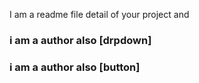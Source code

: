  I am a readme file detail of your project and 

 <h3> i am a author also  [drpdown] <h3>

 <h3> i am a author also  [button] <h3>

